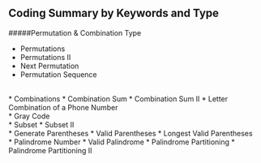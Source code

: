 ## Coding Summary by Keywords and Type

#####Permutation & Combination Type
* Permutations
* Permutations II
* Next Permutation
* Permutation Sequence
<br />
* Combinations
* Combination Sum
* Combination Sum II
* Letter Combination of a Phone Number
<br />
* Gray Code
<br />
* Subset
* Subset II
<br />
* Generate Parentheses
* Valid Parentheses
* Longest Valid Parentheses
<br />
* Palindrome Number
* Valid Palindrome
* Palindrome Partitioning
* Palindrome Partitioning II
